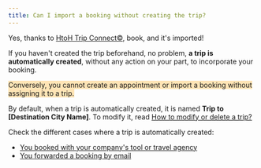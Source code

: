 ```yaml
---
title: Can I import a booking without creating the trip?
---
```


Yes, thanks to [HtoH Trip Connect©](/en/htoh-trip-connect/what-is-htoh-trip-connect), book, and it's imported!

If you haven't created the trip beforehand, no problem, **a trip is automatically created**, without any action on your part, to incorporate your booking.

<span style="background-color:moccasin;">Conversely, you cannot create an appointment or import a booking without assigning it to a trip.</span>

By default, when a trip is automatically created, it is named **Trip to \[Destination City Name\]**. To modify it, read [How to modify or delete a trip?](/en/trips-management/modify-or-delete-trip)

Check the different cases where a trip is automatically created:

* [You booked with your company's tool or travel agency](/en/htoh-trip-connect/bookings-from-agency)
* [You forwarded a booking by email](/en/htoh-trip-connect/how-to-import-booking-via-email)
